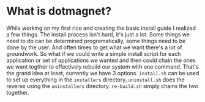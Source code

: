 # What is dotmagnet?

While working on my first rice and creating the basic install guide I realized a few things. The install process isn't
hard, it's just a lot. Some things we need to do can be determined programatically, some things need to be done by the 
user. And often times to get what we want there's a lot of groundwork. So what if we could write a simple install script
for each application or set of applications we wanted and then could chain the ones we want togther to effectively 
rebuild our system with one command. That's the grand idea at least, currently we have 3 options. `install.sh` can be used
to set up everything in the `installers` directory, `uninstall.sh` does the reverse using the `uninstallers` directory.
`re-build.sh` simply chains the two together. 
